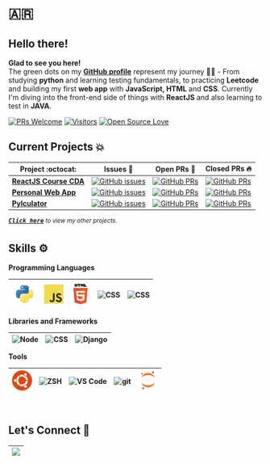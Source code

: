 # :argentina:

## Hello there!

**Glad to see you here!** <br> The green dots on my [**GitHub profile**](https://github.com/SebastianLezama) represent my journey :running_man: - From studying **python** and learning testing fundamentals, to practicing **Leetcode** and building my first **web app** with **JavaScript, HTML** and **CSS**. Currently I'm diving into the front-end side of things with **ReactJS** and also learning to test in **JAVA**.

[![PRs Welcome](https://img.shields.io/badge/PRs-welcome-brightgreen.svg?style=flat&logo=github)](https://github.com/SebastianLezama) [![Visitors](https://visitor-badge.glitch.me/badge?page_id=SebastianLezama.visitor-badge)](https://github.com/SebastianLezama) [![Open Source Love](https://badges.frapsoft.com/os/v2/open-source.svg?v=103)](https://github.com/SebastianLezama)

## Current Projects 💥

| Project :octocat:                                                                                | Issues :bug:                                                                                                                                                           | Open PRs :bell:                                                                                                                                           | Closed PRs :fire:                                                                                                                                                                                     |
| ------------------------------------------------------------------------------------------------ | ---------------------------------------------------------------------------------------------------------------------------------------------------------------------- | --------------------------------------------------------------------------------------------------------------------------------------------------------- | ----------------------------------------------------------------------------------------------------------------------------------------------------------------------------------------------------- |
| [**ReactJS Course CDA**](https://github.com/SebastianLezama/ReactJS/tree/master/curso_react_cda) | [![GitHub issues](https://img.shields.io/github/issues/SebastianLezama/ReactJS?color=green&logo=github&style=flat)](https://github.com/SebastianLezama/ReactJS/issues) | [![GitHub PRs](https://img.shields.io/github/issues-pr/SebastianLezama/ReactJS?style=flat&logo=github)](https://github.com/SebastianLezama/ReactJS/pulls) | [![GitHub PRs](https://img.shields.io/github/issues-pr-closed/SebastianLezama/ReactJS?style=flat&color=critical&logo=github)](https://github.com/SebastianLezama/ReactJS/pulls?q=is%3Apr+is%3Aclosed) |
| [**Personal Web App**](https://github.com/SebastianLezama/ReactJS/tree/master/react_portfolio)   | [![GitHub issues](https://img.shields.io/github/issues/SebastianLezama/ReactJS?color=green&logo=github&style=flat)](https://github.com/SebastianLezama/ReactJS/issues) | [![GitHub PRs](https://img.shields.io/github/issues-pr/SebastianLezama/ReactJS?style=flat&logo=github)](https://github.com/SebastianLezama/ReactJS/pulls) | [![GitHub PRs](https://img.shields.io/github/issues-pr-closed/SebastianLezama/ReactJS?style=flat&color=critical&logo=github)](https://github.com/SebastianLezama/ReactJS/pulls?q=is%3Apr+is%3Aclosed) |
| [**Pylculator**](https://github.com/SebastianLezama/Calc)                                        | [![GitHub issues](https://img.shields.io/github/issues/SebastianLezama/Calc?color=green&logo=github&style=flat)](https://github.com/SebastianLezama/Calc/issues)       | [![GitHub PRs](https://img.shields.io/github/issues-pr/SebastianLezama/Calc?style=flat&logo=github)](https://github.com/SebastianLezama/Calc/pulls)       | [![GitHub PRs](https://img.shields.io/github/issues-pr-closed/SebastianLezama/Calc?style=flat&color=critical&logo=github)](https://github.com/SebastianLezama/Calc/pulls?q=is%3Apr+is%3Aclosed)       |

<sup><kbd>**_[Click here](https://github.com/SebastianLezama?tab=repositories)_**</kbd> _to view my other projects.</sup>_ <br>

## Skills ⚙️

**Programming Languages**

| <img title="Python" alt="Python" width="50px" src="https://raw.githubusercontent.com/github/explore/master/topics/python/python.png" /> | <img alt="JS" title="JavaScript" width="38px" src="https://raw.githubusercontent.com/github/explore/master/topics/javascript/javascript.png"> | <img title="HTML" alt="HTML" width="40px" src="https://raw.githubusercontent.com/github/explore/80688e429a7d4ef2fca1e82350fe8e3517d3494d/topics/html/html.png"> | <img title="CSS" alt="CSS" width="50px" src="https://avatars1.githubusercontent.com/u/1517864?s=200&v=4"> | <img title="CSS" alt="CSS" width="60px" src="https://1000marcas.net/wp-content/uploads/2020/11/Java-logo.png"> |
| --------------------------------------------------------------------------------------------------------------------------------------- | --------------------------------------------------------------------------------------------------------------------------------------------- | --------------------------------------------------------------------------------------------------------------------------------------------------------------- | --------------------------------------------------------------------------------------------------------- | -------------------------------------------------------------------------------------------------------------- |

**Libraries and Frameworks**

| <img title="Node" alt="Node" width="38px" src="https://icon-library.com/images/node-js-icon/node-js-icon-8.jpg"> | <img title="CSS" alt="CSS" width="60px" src="https://vav.com.mk/wp-content/uploads/2020/12/reactjs1.png"> | <img title="Django" alt="Django" width="50px" src="https://codism.io/wp-content/uploads/2019/11/django-development-company.png"> |
| ---------------------------------------------------------------------------------------------------------------- | --------------------------------------------------------------------------------------------------------- | -------------------------------------------------------------------------------------------------------------------------------- |

**Tools**

| <img title="Ubuntu" alt="Ubuntu" width="40px" src="https://raw.githubusercontent.com/github/explore/master/topics/ubuntu/ubuntu.png"> | <img title="ZSH" alt="ZSH" width="40px" src="https://s3.amazonaws.com/ohmyzsh/oh-my-zsh-logo.png"> | <img title="VS Code" alt="VS Code" width="40px" src="https://img.icons8.com/fluent/48/000000/visual-studio-code-2019.png"> | <img title="git" alt="git" width="40px" src="https://avatars3.githubusercontent.com/u/18133?s=200&v=4"> | <img title="Jupyter Notebook" background-color="white" alt="Jupyter" width="40px" src="https://raw.githubusercontent.com/github/explore/master/topics/jupyter-notebook/jupyter-notebook.png"> |
| ------------------------------------------------------------------------------------------------------------------------------------- | -------------------------------------------------------------------------------------------------- | -------------------------------------------------------------------------------------------------------------------------- | ------------------------------------------------------------------------------------------------------- | --------------------------------------------------------------------------------------------------------------------------------------------------------------------------------------------- |

<br>

## Let's Connect :handshake:

| <a href="https://www.linkedin.com/in/sebastian-lezama-89a7851b2/"><img src="https://cdn2.iconfinder.com/data/icons/social-media-2285/512/1_Linkedin_unofficial_colored_svg-128.png" width="40"></a> |
| --------------------------------------------------------------------------------------------------------------------------------------------------------------------------------------------------- |

